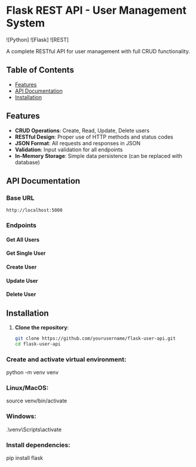 # Flask REST API - User Management System

![Python]
![Flask]
![REST]

A complete RESTful API for user management with full CRUD functionality.

## Table of Contents
- [Features](#features)
- [API Documentation](#api-documentation)
- [Installation](#installation)

## Features

- **CRUD Operations**: Create, Read, Update, Delete users
- **RESTful Design**: Proper use of HTTP methods and status codes
- **JSON Format**: All requests and responses in JSON
- **Validation**: Input validation for all endpoints
- **In-Memory Storage**: Simple data persistence (can be replaced with database)

## API Documentation

### Base URL
`http://localhost:5000`

### Endpoints
#### Get All Users
#### Get Single User
#### Create User
#### Update User
#### Delete User


## Installation

1. **Clone the repository**:
   ```bash
   git clone https://github.com/yourusername/flask-user-api.git
   cd flask-user-api

### Create and activate virtual environment:
python -m venv venv

### Linux/MacOS:
source venv/bin/activate

### Windows:
.\venv\Scripts\activate

### Install dependencies:
pip install flask

